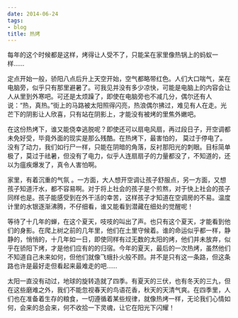 ```yaml
---
date: 2014-06-24
tags:
- blog
title: 热烤
---
```


每年的这个时候都是这样，烤得让人受不了，只能呆在家里像热锅上的蚂蚁一样……
<!--more-->

定点开始一般，骄阳八点后升上天空开始，空气都略带红色。人们大口喘气，呆在电脑旁，似乎只有那里避暑了。可我见并没有多少凉快，可能是电脑上的内容会让人从里到外寒吧。可还是太烦躁了，即使在电脑旁也不减几分，偶尔还有人说：“热，真热。”街上的马路被太阳照得闪亮，热浪偶尔拂过，难见有人在走。光芒下的阴影让人欣喜，只有站在阴影上，才能没有被烤的里焦外嫩吧。

在这份热烤下，谁又能侥幸逃脱呢？即使还可以扇电风扇，再过段日子，开空调都未免好受，毕竟外面的现实是那么残酷。在热烤下，最害怕的， 莫过于停电了。没有了动力，我们如行尸一样，只能在阴暗的角落，反衬那阳光的刺眼。目标简单极了，莫过于祛暑，但没有了电力，似乎人连扇扇子的力量都没了，不知道的，还以为瘟疾爆发了，真令人害怕啊。

家里，有着沉重的气氛 。一方面，大人想开空调让孩子舒服点，另一方面，又想孩子知道汗水，都不容易啊。对于将上社会的孩子是个煎熬，对于快上社会的孩子同样也是。孩子能感受到在外干活的幸苦，这样孩子才知道在空调房的不易。温度计里的水银逐渐沸腾，不仔细看，谁又能看到潜藏在细处的觉醒呢！

等待了十几年的蝉，在这个夏天，吱吱的叫出了声。也只有这个夏天，才能看到他们的身影。在爬上树之前的几年里，他们在土里守候着。谁的命运似乎都一样，静静的，悄悄的，十几年如一日，即使同样有过无数的太阳的烤，他们并未放弃，似乎在骄阳下烤，才是他们应有的的归宿。今年的夏天，最后的一次热烤，虽然他们不知道自己未来如何，但他们就像飞蛾扑火般不顾。并不是只有这一条路，但这条路也许是最好走但看起来最难走的吧……

太阳一直没有动过，地球的旋转造就了四季。有夏天的三伏，也有冬天的三九，但在这些磨难之外，我们不能忽视春天的鸟语花香，秋天的天清气爽。在四季里，人们也在准备着生存的粮食，一切遵循着某些规律，就像热烤一样，无论我们心情如何，会来的总会来，何不收拾一下灵魂，让它在阳光下闪耀！
